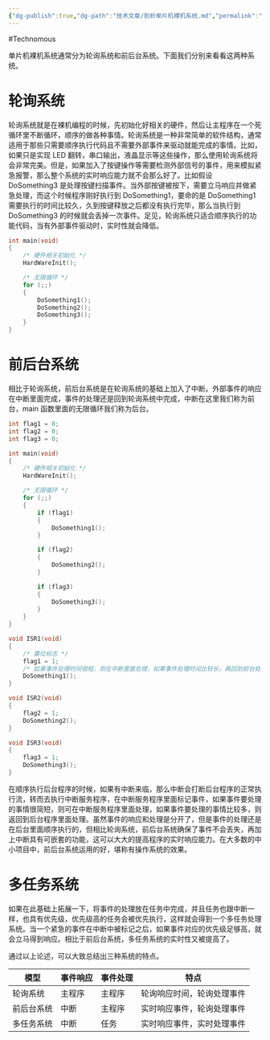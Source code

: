 ```yaml
---
{"dg-publish":true,"dg-path":"技术文章/剖析单片机裸机系统.md","permalink":"/技术文章/剖析单片机裸机系统/","created":"2024-04-02T13:45:21.000+08:00","updated":"2024-05-11T10:59:33.000+08:00"}
---
```


#Technomous 

单片机裸机系统通常分为轮询系统和前后台系统。下面我们分别来看看这两种系统。

# 轮询系统

轮询系统就是在裸机编程的时候，先初始化好相关的硬件，然后让主程序在一个死循环里不断循环，顺序的做各种事情。轮询系统是一种非常简单的软件结构，通常适用于那些只需要顺序执行代码且不需要外部事件来驱动就能完成的事情。比如，如果只是实现 LED 翻转，串口输出，液晶显示等这些操作，那么使用轮询系统将会非常完美。但是，如果加入了按键操作等需要检测外部信号的事件，用来模拟紧急报警，那么整个系统的实时响应能力就不会那么好了。比如假设 DoSomething3 是处理按键扫描事件。当外部按键被按下，需要立马响应并做紧急处理，而这个时候程序刚好执行到 DoSomething1，要命的是 DoSomething1 需要执行的时间比较久，久到按键释放之后都没有执行完毕，那么当执行到 DoSomething3 的时候就会丢掉一次事件。足见，轮询系统只适合顺序执行的功能代码，当有外部事件驱动时，实时性就会降低。

``` c
int main(void)
{
    /* 硬件相关初始化 */
    HardWareInit();

    /* 无限循环 */
    for (;;)
    {
        DoSomething1();
        DoSomething2();
        DoSomething3();
    }
}
```

# 前后台系统

相比于轮询系统，前后台系统是在轮询系统的基础上加入了中断。外部事件的响应在中断里面完成，事件的处理还是回到轮询系统中完成，中断在这里我们称为前台，main 函数里面的无限循环我们称为后台。

``` c
int flag1 = 0;
int flag2 = 0;
int flag3 = 0;

int main(void)
{
    /* 硬件相关初始化 */
    HardWareInit();

    /* 无限循环 */
    for (;;)
    {
        if (flag1)
        {
            DoSomething1();
        }

        if (flag2)
        {
            DoSomething2();
        }

        if (flag3)
        {
            DoSomething3();
        }
    }
}

void ISR1(void)
{
    /* 置位标志 */
    flag1 = 1;
    /* 如果事件处理时间很短，则在中断里面处理，如果事件处理时间比较长，再回到前台处理 */
    DoSomething1();
}

void ISR2(void)
{
    flag2 = 1;
    DoSomething2();
}

void ISR3(void)
{
    flag3 = 1;
    DoSomething3();
}
```

在顺序执行后台程序的时候，如果有中断来临，那么中断会打断后台程序的正常执行流，转而去执行中断服务程序，在中断服务程序里面标记事件，如果事件要处理的事情很简短，则可在中断服务程序里面处理，如果事件要处理的事情比较多，则返回到后台程序里面处理。虽然事件的响应和处理是分开了，但是事件的处理还是在后台里面顺序执行的，但相比轮询系统，前后台系统确保了事件不会丢失，再加上中断具有可嵌套的功能，这可以大大的提高程序的实时响应能力。在大多数的中小项目中，前后台系统运用的好，堪称有操作系统的效果。

# 多任务系统

如果在此基础上拓展一下，将事件的处理放在任务中完成，并且任务也跟中断一样，也具有优先级，优先级高的任务会被优先执行，这样就会得到一个多任务处理系统。当一个紧急的事件在中断中被标记之后，如果事件对应的优先级足够高，就会立马得到响应。相比于前后台系统，多任务系统的实时性又被提高了。

通过以上论述，可以大致总结出三种系统的特点。

| 模型    | 事件响应 | 事件处理 | 特点            |
| ----- | ---- | ---- | ------------- |
| 轮询系统  | 主程序  | 主程序  | 轮询响应时间，轮询处理事件 |
| 前后台系统 | 中断   | 主程序  | 实时响应事件，轮询处理事件 |
| 多任务系统 | 中断   | 任务   | 实时响应事件，实时处理事件 |

